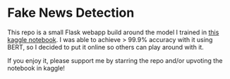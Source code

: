 # Fake News Detection

This repo is a small Flask webapp build around the model I trained in [this kaggle notebook](https://www.kaggle.com/code/liamgeron/99-9-accurate-news-classification-with-bert). I was able to achieve > 99.9% accuracy with it using BERT, so I decided to put it online so others can play around with it.

If you enjoy it, please support me by starring the repo and/or upvoting the notebook in kaggle!
